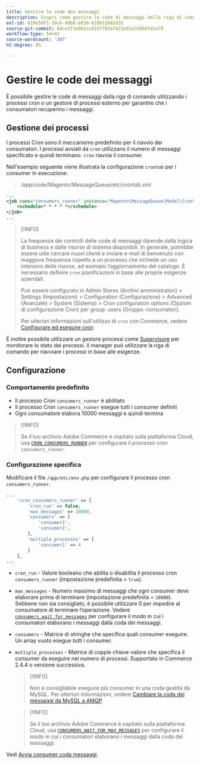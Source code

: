 ```yaml
---
title: Gestire le code dei messaggi
description: Scopri come gestire le code di messaggi dalla riga di comando per Adobe Commerce.
exl-id: 619e5df1-39cb-49b6-b636-618b12682d32
source-git-commit: 8dce1f1e961ec02d7783a7423a51a7d4567dce79
workflow-type: tm+mt
source-wordcount: '387'
ht-degree: 0%

---
```


# Gestire le code dei messaggi

È possibile gestire le code di messaggi dalla riga di comando utilizzando i processi cron o un gestore di processi esterno per garantire che i consumatori recuperino i messaggi.

## Gestione dei processi

I processi Cron sono il meccanismo predefinito per il riavvio dei consumatori. I processi avviati da `cron` utilizzano il numero di messaggi specificato e quindi terminano. `cron` riavvia il consumer.

Nell&#39;esempio seguente viene illustrata la configurazione `crontab` per i consumer in esecuzione:

> /app/code/Magento/MessageQueue/etc/crontab.xml

```xml
...
<job name="consumers_runner" instance="Magento\MessageQueue\Model\Cron\ConsumersRunner" method="run">
    <schedule>* * * * *</schedule>
</job>
...
```

>[!INFO]
>
>La frequenza dei controlli delle code di messaggi dipende dalla logica di business e dalle risorse di sistema disponibili. In generale, potrebbe essere utile cercare nuovi clienti e inviare e-mail di benvenuto con maggiore frequenza rispetto a un processo che richiede un uso intensivo delle risorse, ad esempio l’aggiornamento del catalogo. È necessario definire `cron` pianificazioni in base alle proprie esigenze aziendali.
>
>Può essere configurato in Admin Stores (Archivi amministratori) > Settings (Impostazioni) > Configuration (Configurazione) > Advanced (Avanzate) > System (Sistema) > Cron configuration options (Opzioni di configurazione Cron) per group: users (Gruppo: consumatori).
>
>Per ulteriori informazioni sull&#39;utilizzo di `cron` con Commerce, vedere [Configurare ed eseguire cron](../cli/configure-cron-jobs.md).

È inoltre possibile utilizzare un gestore processi come [Supervisore](https://supervisord.readthedocs.io/en/latest/) per monitorare lo stato dei processi. Il manager può utilizzare la riga di comando per riavviare i processi in base alle esigenze.

## Configurazione

### Comportamento predefinito

- Il processo Cron `consumers_runner` è abilitato
- Il processo Cron `consumers_runner` esegue tutti i consumer definiti
- Ogni consumatore elabora 10000 messaggi e quindi termina

>[!INFO]
>
>Se il tuo archivio Adobe Commerce è ospitato sulla piattaforma Cloud, usa [`CRON_CONSUMERS_RUNNER`](https://experienceleague.adobe.com/docs/commerce-cloud-service/user-guide/configure/env/stage/variables-deploy.html#cron_consumers_runner) per configurare il processo cron `consumers_runner`.

### Configurazione specifica

Modificare il file `/app/etc/env.php` per configurare il processo cron `consumers_runner`.

```php
...
    'cron_consumers_runner' => [
        'cron_run' => false,
        'max_messages' => 20000,
        'consumers' => [
            'consumer1',
            'consumer2',
        ],
        'multiple_processes' => [
            'consumer1' => 4
        ]
    ],
...
```

- `cron_run` - Valore booleano che abilita o disabilita il processo cron `consumers_runner` (impostazione predefinita = `true`).
- `max_messages` - Numero massimo di messaggi che ogni consumer deve elaborare prima di terminare (impostazione predefinita = `10000`). Sebbene non sia consigliato, è possibile utilizzare 0 per impedire al consumatore di terminare l’operazione. Vedere [`consumers_wait_for_messages`](../reference/config-reference-envphp.md#consumerswaitformessages) per configurare il modo in cui i consumatori elaborano i messaggi dalla coda dei messaggi.
- `consumers` - Matrice di stringhe che specifica quali consumer eseguire. Un array vuoto esegue *tutti* i consumer.
- `multiple_processes` - Matrice di coppie chiave-valore che specifica il consumer da eseguire nel numero di processi. Supportato in Commerce 2.4.4 o versione successiva.

  >[!INFO]
  >
  >Non è consigliabile eseguire più consumer in una coda gestita da MySQL. Per ulteriori informazioni, vedere [Cambiare la coda dei messaggi da MySQL a AMQP](https://developer.adobe.com/commerce/php/development/components/message-queues/#change-message-queue-from-mysql-to-amqp).

  >[!INFO]
  >
  >Se il tuo archivio Adobe Commerce è ospitato sulla piattaforma Cloud, usa [`CONSUMERS_WAIT_FOR_MAX_MESSAGES`](https://experienceleague.adobe.com/docs/commerce-cloud-service/user-guide/configure/env/stage/variables-deploy.html#consumers_wait_for_max_messages) per configurare il modo in cui i consumatori elaborano i messaggi dalla coda dei messaggi.

Vedi [Avvia consumer coda messaggi](../cli/start-message-queues.md).
